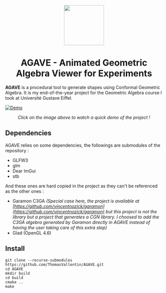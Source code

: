 <div align="center">
  <img src="https://user-images.githubusercontent.com/43669549/228212940-6f01061f-e457-4e71-b081-89d19aa4b53b.png" width=128 height=128>
  <H1>AGAVE - Animated Geometric Algebra Viewer for Experiments</H1>
</div>

**AGAVE** is a procedural tool to generate shapes using Conformal Geometric Algebra. It is my end-of-the-year project for the Geometric Algebra course I took at Université Gustave Eiffel.

[![Demo](https://user-images.githubusercontent.com/43669549/228780772-f63ac6d8-2f67-44ed-93f0-40e8f85d3ea9.png)](https://youtu.be/BwJDvLdODqc)

*<div align="center">Click on the image above to watch a quick demo of the project !</div>*

## Dependencies

AGAVE relies on some dependencies, the followings are submodules of the repository : 

- GLFW3
- glm
- Dear ImGui
- stb

And these ones are hard copied in the project as they can't be referenced as the other ones : 

- Garamon C3GA 
  *(Special case here, the project is available at [https://github.com/vincentnozick/garamon](https://github.com/vincentnozick/garamon) but this project is not the library but a project that generates a CGN library. I choosed to add the C3GA algebra generated by Garamon directly in AGAVE instead of having the user taking care of this extra step)*
- Glad (OpenGL 4.6)

## Install

```
git clone --recurse-submodules https://github.com/ThomasVallentin/AGAVE.git
cd AGAVE
mkdir build
cd build
cmake ..
make
```

